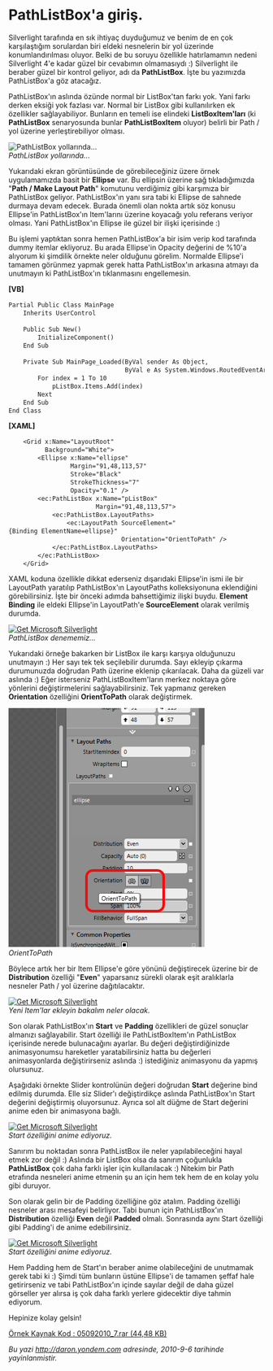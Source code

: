 # PathListBox'a giriş. 

Silverlight tarafında en sık ihtiyaç duyduğumuz ve benim de en çok
karşılaştığım sorulardan biri eldeki nesnelerin bir yol üzerinde
konumlandırılması oluyor. Belki de bu soruyu özellikle hatırlamamın
nedeni Silverlight 4'e kadar güzel bir cevabımın olmamasıydı :)
Silverlight ile beraber güzel bir kontrol geliyor, adı da
**PathListBox**. İşte bu yazımızda PathListBox'a göz atacağız.

PathListBox'ın aslında özünde normal bir ListBox'tan farkı yok. Yani
farkı derken eksiği yok fazlası var. Normal bir ListBox gibi
kullanılırken ek özellikler sağlayabiliyor. Bunların en temeli ise
elindeki **ListBoxItem'ları** (ki **PathListBox** senaryosunda bunlar
**PathListBoxItem** oluyor) belirli bir Path / yol üzerine
yerleştirebiliyor olması.

![PathListBox
yollarında...](media/PathListBoxa_giris/05092010_1.png)\
*PathListBox yollarında...*

Yukarıdaki ekran görüntüsünde de görebileceğiniz üzere örnek
uygulamamızda basit bir **Ellipse** var. Bu ellipsin üzerine sağ
tıkladığımızda "**Path / Make Layout Path**" komutunu verdiğimiz gibi
karşımıza bir PathListBox geliyor. PathListBox'ın yanı sıra tabi ki
Ellipse de sahnede durmaya devam edecek. Burada önemli olan nokta artık
söz konusu Ellipse'in PathListBox'ın Item'larını üzerine koyacağı yolu
referans veriyor olması. Yani PathListBox'ın Ellipse ile güzel bir
ilişki içerisinde :)

Bu işlemi yaptıktan sonra hemen PathListBox'a bir isim verip kod
tarafında dummy itemlar ekliyoruz. Bu arada Ellipse'in Opacity değerini
de %10'a alıyorum ki şimdilik örnekte neler olduğunu görelim. Normalde
Ellipse'i tamamen görünmez yapmak gerek hatta PathListBox'ın arkasına
atmayı da unutmayın ki PathListBox'ın tıklanmasını engellemesin.

**[VB]**

``` {style="font-family: consolas"}
Partial Public Class MainPage
    Inherits UserControl
 
    Public Sub New()
        InitializeComponent()
    End Sub
 
    Private Sub MainPage_Loaded(ByVal sender As Object,
                                ByVal e As System.Windows.RoutedEventArgs) Handles Me.Loaded
        For index = 1 To 10
            pListBox.Items.Add(index)
        Next
    End Sub
End Class
```

**[XAML]**

``` {style="font-family: consolas"}
    <Grid x:Name="LayoutRoot"
          Background="White">
        <Ellipse x:Name="ellipse"
                 Margin="91,48,113,57"
                 Stroke="Black"
                 StrokeThickness="7"
                 Opacity="0.1" />
        <ec:PathListBox x:Name="pListBox"
                        Margin="91,48,113,57">
            <ec:PathListBox.LayoutPaths>
                <ec:LayoutPath SourceElement="{Binding ElementName=ellipse}"
                               Orientation="OrientToPath" />
            </ec:PathListBox.LayoutPaths>
        </ec:PathListBox>
    </Grid>
```

XAML koduna özellikle dikkat ederseniz dışarıdaki Ellipse'in ismi ile
bir LayoutPath yaratılıp PathListBox'ın LayoutPaths kolleksiyonuna
eklendiğini görebilirsiniz. İşte bir önceki adımda bahsettiğimiz ilişki
buydu. **Element Binding** ile eldeki Ellipse'in LayoutPath'e
**SourceElement** olarak verilmiş durumda.

[![Get Microsoft
Silverlight](http://go.microsoft.com/fwlink/?LinkId=161376)](http://go.microsoft.com/fwlink/?LinkID=149156&v=4.0.50401.0)\
*PathListBox denememiz...*

Yukarıdaki örneğe bakarken bir ListBox ile karşı karşıya olduğunuzu
unutmayın :) Her sayı tek tek seçilebilir durumda. Sayı ekleyip çıkarma
durumunuzda doğrudan Path üzerine eklenip çıkarılacak. Daha da güzeli
var aslında :) Eğer isterseniz PathListBoxItem'ların merkez noktaya göre
yönlerini değiştirmelerini sağlayabilirsiniz. Tek yapmanız gereken
**Orientation** özelliğini **OrientToPath** olarak değiştirmek.

![OrientToPath](media/PathListBoxa_giris/05092010_3.png)\
*OrientToPath*

Böylece artık her bir Item Ellipse'e göre yönünü değiştirecek üzerine
bir de **Distribution** özelliği "**Even**" yaparsanız sürekli olarak
eşit aralıklarla nesneler Path / yol üzerine dağıtılacaktır.

[![Get Microsoft
Silverlight](http://go.microsoft.com/fwlink/?LinkId=161376)](http://go.microsoft.com/fwlink/?LinkID=149156&v=4.0.50401.0)\
*Yeni Item'lar ekleyin bakalım neler olacak.*

Son olarak PathListBox'ın **Start** ve **Padding** özellikleri de güzel
sonuçlar almanızı sağlayabilir. Start özelliği ile PathListBoxItem'ın
PathListBox içerisinde nerede bulunacağını ayarlar. Bu değeri
değiştirdiğinizde animasyonumsu hareketler yaratabilirsiniz hatta bu
değerleri animasyonlarda değiştirirseniz aslında :) istediğiniz
animasyonu da yapmış olursunuz.

Aşağıdaki örnekte Slider kontrolünün değeri doğrudan **Start** değerine
bind edilmiş durumda. Elle siz Slider'ı değiştirdikçe aslında
PathListBox'ın Start değerini değiştirmiş oluyorsunuz. Ayrıca sol alt
düğme de Start değerini anime eden bir animasyona bağlı.

[![Get Microsoft
Silverlight](http://go.microsoft.com/fwlink/?LinkId=161376)](http://go.microsoft.com/fwlink/?LinkID=149156&v=4.0.50401.0)\
*Start özelliğini anime ediyoruz.*

Sanırım bu noktadan sonra PathListBox ile neler yapılabileceğini hayal
etmek zor değil :) Aslında bir ListBox olsa da sanırım çoğunlukla
**PathListBox** çok daha farklı işler için kullanılacak :) Nitekim bir
Path etrafında nesneleri anime etmenin şu an için hem tek hem de en
kolay yolu gibi duruyor.

Son olarak gelin bir de Padding özelliğine göz atalım. Padding özelliği
nesneler arası mesafeyi belirliyor. Tabi bunun için PathListBox'ın
**Distribution** özelliği **Even** değil **Padded** olmalı. Sonrasında
aynı Start özelliği gibi Padding'i de anime edebilirsiniz.

[![Get Microsoft
Silverlight](http://go.microsoft.com/fwlink/?LinkId=161376)](http://go.microsoft.com/fwlink/?LinkID=149156&v=4.0.50401.0)\
*Start özelliğini anime ediyoruz.*

Hem Padding hem de Start'ın beraber anime olabileceğini de unutmamak
gerek tabi ki :) Şimdi tüm bunların üstüne Ellipse'i de tamamen şeffaf
hale getirirseniz ve tabi PathListBox'ın içinde sayılar değil de daha
güzel görseller yer alırsa iş çok daha farklı yerlere gidecektir diye
tahmin ediyorum.

Hepinize kolay gelsin!

[Örnek Kaynak Kod : 05092010\_7.rar (44,48
KB)](media/PathListBoxa_giris/05092010_7.rar)


*Bu yazi http://daron.yondem.com adresinde, 2010-9-6 tarihinde yayinlanmistir.*